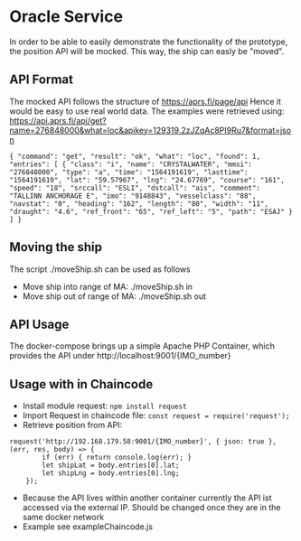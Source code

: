 # Oracle Service
In order to be able to easily demonstrate the functionality of the prototype, the position API will be mocked. This way, the ship can easly be "moved". 
## API Format
The mocked API follows the structure of https://aprs.fi/page/api Hence it would be easy to use real world data.
The examples were retrieved using: https://api.aprs.fi/api/get?name=276848000&what=loc&apikey=129319.2zJZqAc8PI9Ru7&format=json

`{
  "command": "get",
  "result": "ok",
  "what": "loc",
  "found": 1,
  "entries": [
    {
      "class": "i",
      "name": "CRYSTALWATER",
      "mmsi": "276848000",
      "type": "a",
      "time": "1564191619",
      "lasttime": "1564191619",
      "lat": "59.57967",
      "lng": "24.67769",
      "course": "161",
      "speed": "18",
      "srccall": "ESLI",
      "dstcall": "ais",
      "comment": "TALLINN ANCHORAGE E",
      "imo": "9148843",
      "vesselclass": "88",
      "navstat": "0",
      "heading": "162",
      "length": "80",
      "width": "11",
      "draught": "4.6",
      "ref_front": "65",
      "ref_left": "5",
      "path": "ESAJ"
    }
  ]
}`
## Moving the ship
The script ./moveShip.sh can be used as follows
* Move ship into range of MA: ./moveShip.sh in
* Move ship out of range of MA: ./moveShip.sh out 
## API Usage
The docker-compose brings up a simple Apache PHP Container, which provides the API under http://localhost:9001/{IMO_number}
## Usage with in Chaincode
* Install module request: `npm install request`
* Import Request in chaincode file: `const request = require('request');`
* Retrieve position from API: 
```
request('http://192.168.179.58:9001/{IMO_number}', { json: true }, (err, res, body) => {
        if (err) { return console.log(err); }
        let shipLat = body.entries[0].lat;
        let shipLng = body.entries[0].lng;
    });
```
* Because the API lives within another container currently the API ist accessed via the external IP. Should be changed once they are in the same docker network
* Example see exampleChaincode.js